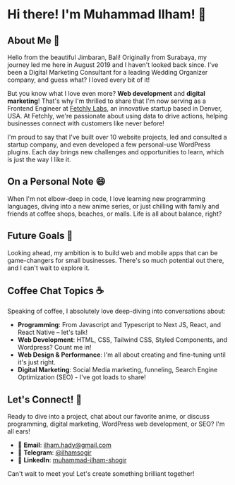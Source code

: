 # Hi there! I'm Muhammad Ilham! 👋

## About Me 🚀

Hello from the beautiful Jimbaran, Bali! Originally from Surabaya, my journey led me here in August 2019 and I haven't looked back since. I've been a Digital Marketing Consultant for a leading Wedding Organizer company, and guess what? I loved every bit of it! 

But you know what I love even more? **Web development** and **digital marketing**! That's why I'm thrilled to share that I'm now serving as a Frontend Engineer at [Fetchly Labs](https://www.fetch.ly), an innovative startup based in Denver, USA. At Fetchly, we're passionate about using data to drive actions, helping businesses connect with customers like never before!

I'm proud to say that I've built over 10 website projects, led and consulted a startup company, and even developed a few personal-use WordPress plugins. Each day brings new challenges and opportunities to learn, which is just the way I like it.

## On a Personal Note 😄

When I'm not elbow-deep in code, I love learning new programming languages, diving into a new anime series, or just chilling with family and friends at coffee shops, beaches, or malls. Life is all about balance, right?

## Future Goals 🎯

Looking ahead, my ambition is to build web and mobile apps that can be game-changers for small businesses. There's so much potential out there, and I can't wait to explore it.

## Coffee Chat Topics ☕️

Speaking of coffee, I absolutely love deep-diving into conversations about:

- **Programming**: From Javascript and Typescript to Next JS, React, and React Native – let's talk!
- **Web Development**: HTML, CSS, Tailwind CSS, Styled Components, and Wordpress? Count me in!
- **Web Design & Performance**: I'm all about creating and fine-tuning until it's just right.
- **Digital Marketing**: Social Media marketing, funneling, Search Engine Optimization (SEO) - I've got loads to share!

## Let's Connect! 🤝

Ready to dive into a project, chat about our favorite anime, or discuss programming, digital marketing, WordPress web development, or SEO? I'm all ears!

- 📧 **Email**: [ilham.hady@gmail.com](mailto:ilham.hady@gmail.com)
- 📱 **Telegram**: [@ilhamsogir](https://t.me/ilhamsogir)
- 💼 **LinkedIn**: [muhammad-ilham-shogir](https://www.linkedin.com/in/muhammad-ilham-shogir/)

Can't wait to meet you! Let's create something brilliant together!
